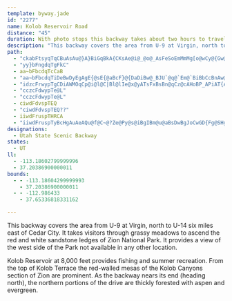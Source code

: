 ```yaml
---
template: byway.jade
id: "2277"
name: Kolob Reservoir Road
distance: "45"
duration: With photo stops this backway takes about two hours to travel.
description: "This backway covers the area from U-9 at Virgin, north to U-14 six miles east of Cedar City. It takes visitors  through grassy meadows to ascend the red and white sandstone ledges of Zion National Park."
path: 
  - "ckabFtsyqTqCBuAsAu@}A}BiGqBkA{CKsAe@i@_@o@_AsFeSoEmMmMg[o@wCy@{Gw@kBk@m@sBgA}CsBoP{McG{G_AmB{@qEg@qA}BiCcBgAsBw@mXgEcBm@cEsCmCyBgEeEyB{AsFyAiBs@_WgLq@e@y@{AeB}FwCgLu@wAy@]mD]{GiC_EgBgAq@iAkAsG{D}DyDaGmHs@u@u@c@qHgBsGkAcD[iAYy@q@wBaEqLoQ}GsJeAmDmBcI]qBe@mAm@y@oDmDwBeDcBaE}DaLy@gAuDeIsBwH_@yGs@gHcBgKU{BDqCUsCe@{Cg@cBcDiH}HcNqI{PiAsC_A}Ay@gAwDcD}BwCsCaHiE{Ei@y@mBeEc@kBWmFY{AYk@y@s@yAy@iAEcD~@cBVw@@cEa@e@Fe@Po@dA]ZyAx@i@JoC?gCkAoASi@?gAd@uAlAy@X_AGe@_@Sm@?i@RcB?}@Cm@_@mBSmC[}@y@gAuCmC_Ce@_EyAwEmAgCr@_CxAyFdBcBFgHWaDo@c@S{AkB_@aA_@wA_@s@i@g@g@Qa@EaA\\k@^{KbIeHlH_AxAoBzBoDx@{HpDsAd@_Ax@cAtBo@j@iBTiA?gDs@oBMw@JoAM}BwA{@UcAFsCxAuAd@o@Lm@AgHhAiBHiCZ{FfGcHzGs@pAiUtm@gCfFo@|@{@l@oCtDeCfCoB~AqEvAsEZa|@\\oSEk@JaRtAyASgGaH{@mBYkAs@aGk@k\\m@kBmEmHgBsDa@i@s@eBOw@IcB_B{^]uBeEmJi@y@Y_@aD{BkAyA_@kAaAaIk@mBoB_EgFiGsAyBU}AIoDNmBn@kDDmAEs@YeAo@mBIyBXsCEm@i@mBeA_C]]cBs@iC_@sEJ]EEYHSnA_@pC}An@MpABvEiAlDa@fB_@nCkAxAu@rAqAnBuC`Bs@xCeBnFwEzGcINy@?q@Ka@_@Wc@Ae@LmU|McAP]Aq@]gDmD_@_@c@MgLPgBk@iEyC"
  - "yy}bFngdqTgFkC"
  - aa~bFbcdqTcCaB
  - "aa~bFbcdqTiDeBwDyEgAgE{@sE{@aBcF}@{DaDiBw@_BJU`@q@`Em@`BiBbCcBnAw@VuCKmD`BiCuAu@?wB~AmE~@wTx@g@NmBCaGsD{[aScBY_BWmFCgCSiAm@u@eAeCyHmCiCgAy@i@cAUqB?{Ee@sCiLeWy@gB{@s@iDiAgFgBwB[_MEmQ}@mBs@sKiO_KsI_BuA{Aw@{HoAWAoKIsAWq@a@u@iCmAeBmJyGa@q@KQ[iCuCkDE]g@OUUsD}Dc@EQ_Ae@e@}DcEiBmB[EFwJDeEEaDCoBaCaIi@iBOe@qA}@cFsBCOeFkAuFg@sBJgAf@eE`@{Er@GN_A?iOC_DkAwBEoATkAPGPwRTu@h@GVe@`C{F|GIl@c@\\Qh@EHiAbAu@r@gGnAIPmH|@iDEiQwBmD?qA|@{EIq@T_AfE_@VuAKiB}@qCEiC{AuA?_A|@JxBh@rCM|BiBlBgBtCcAf@wABmAw@_B{Ai@?u@l@I|BgAEeDs@yDJiBa@iAwDqEeDuA?eBv@g@f@[tCc@TmACq@Q{A{A{FZmAr@KpA]lEK`EiA?wQ_KeTsNuCyCqFkHeB}@_LuC{@i@cBcAqBg@aFDUP_CKc@m@s@K_BwBKQeEVqEnAiIrGcKfLsCtAqJtAuH|Aw@N_BE{H{CiEw@qAy@mAiAqB{EiAcAUMw@_@k@s@{@uCo@aFkCqSm@cHmAeF_AmBqDyC_Eg@iKi@i@Wc@UyBUuHsFmGqEsB{AWg@QcEQiAi@eAYmBW_B_@m@_DiAcHQeCl@"
  - "idzcFrwypTgCDiAWMOqCp@i@l@C|Bl@lIe@x@yATsFxBsBn@qCz@cAHoBP_APiAT{AZgJbCwLjAmAnAi@vBcAvIqAzHQx@s@vPPnJKzCw@zA{BfEuD~EeA~Bk@lAIP{A~BcDbAeBdA_HlC{CbCmIpAqBbA_BbCqBpM{ArEqB|B_F|D{BdD{Ax@wBDaEi@o@IuCwD_FKaCoA_DwBgAKiAx@cBjDaHAgPCmAPq@ZiBx@q@E{AWmCoAg@PwHDePHoVp@kBFwBy@mC{AkDqBi@aDw@_Bu@Y_DmAqB_A_DoDmAwAqE_IsA_CcByBWs@g@a@mDoH_CkAiGqB`@mz@FaM^gaAg@gD_EyGwVPwBm@yDsGiDwDon@HgC@yq@TiGBqAQmO?mOCeMAiTKK?}BNqRPm@TuBPoL_AsB?a@?eBhAqDr@uGQmFeBiNHwAl@_@jAClNCrEwAx@ybAZUDqBr@wFrEqFnE_ErEsArEgB|MaBvDg@bC_AxBsDjBg@tAWtCCnEvAjFbArGQx@q@hE{@lE_ErKeAnAm@Ec@a@_@_CgA{FoCuFkCkG{By@{C}@uAeCq@D[b@Iv@h@lB~HfIZdA?bCm@|BwAfBcAr@{DE_Bg@u@_AiBmK_AwD_@g@cEJiC_AwIsEsA_@aBe@mEK{D~@qBlBwBlCuDjCiFv@{FeDqBCYAS?uD?{CkAeDmEgD}F{@iAqFuEeDsB_KeFqAqBTqJQqB_C}Hm@{HDcCEkFg@_FPoCh@kAtAg@h@eBTWvGsRlAmEbAoE@MFiFIw@mAaBuE{EUs@{@oC{@iJHy@bAUvBx@tEBzCwBDI|BcGdBwBpNaFrDiBb@oA~A{C~A_F~@_AzBIpBW~@s@Pg@gAiEt@cCzDkFz@cCAa@Cs@Q_Au@_Aw@_BuBeCeDC{RZIAmAUKCeA_A"
  - "cczcFdwypTe@L"
  - "cczcFdwypTe@L"
  - ciwdFdvspTEQ
  - "ciwdFdvspTEQ??"
  - iiwdFruspTHRCA
  - "iiwdFruspTyBcHgAuAeAQu@f@C~@?Ze@Py@s@iBgIBm@u@aBsDwBgJoCwGD{Fg@SHgAb@mB`Bm@J"
designations: 
  - Utah State Scenic Backway
states: 
  - UT
ll: 
  - -113.18602799999996
  - 37.20386900000011
bounds: 
  - - -113.18604299999993
    - 37.20386900000011
  - - -112.986433
    - 37.65336818331162

---
```


This backway covers the area from U-9 at Virgin, north to U-14 six miles east of Cedar City. It takes visitors through grassy meadows to ascend the red and white sandstone ledges of Zion National Park. It provides a view of the west side of the Park not available in any other location.

Kolob Reservoir at 8,000 feet provides fishing and summer recreation. From the top of Kolob Terrace the red-walled mesas of the Kolob Canyons section of Zion are prominent. As the backway nears its end (heading north), the northern portions of the drive are thickly forested with aspen and evergreen.
